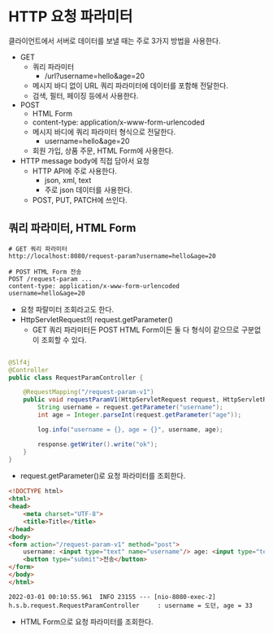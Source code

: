 # HTTP 요청 파라미터

클라이언트에서 서버로 데이터를 보낼 때는 주로 3가지 방법을 사용한다.

- GET
    - 쿼리 파라미터
        - /url?username=hello&age=20
    - 메시지 바디 없이 URL 쿼리 파라미터에 데이터를 포함해 전달한다.
    - 검색, 필터, 페이징 등에서 사용한다.
- POST
    - HTML Form
    - content-type: application/x-www-form-urlencoded
    - 메시지 바디에 쿼리 파라미터 형식으로 전달한다.
        - username=hello&age=20
    - 회원 가입, 상품 주문, HTML Form에 사용한다.
- HTTP message body에 직접 담아서 요청
    - HTTP API에 주로 사용한다.
        - json, xml, text
        - 주로 json 데이터를 사용한다.
    - POST, PUT, PATCH에 쓰인다.

## 쿼리 파라미터, HTML Form

```text
# GET 쿼리 파라미터
http://localhost:8080/request-param?username=hello&age=20

# POST HTML Form 전송
POST /request-param ...
content-type: application/x-www-form-urlencoded
username=hello&age=20
```

- 요청 파랄미터 조회라고도 한다.
- HttpServletRequest의 request.getParameter()
    - GET 쿼리 파라미터든 POST HTML Form이든 둘 다 형식이 같으므로 구분없이 조회할 수 있다.

```java

@Slf4j
@Controller
public class RequestParamController {

    @RequestMapping("/request-param-v1")
    public void requestParamV1(HttpServletRequest request, HttpServletResponse response) throws IOException {
        String username = request.getParameter("username");
        int age = Integer.parseInt(request.getParameter("age"));

        log.info("username = {}, age = {}", username, age);

        response.getWriter().write("ok");
    }
}
```

- request.getParameter()로 요청 파라미터를 조회한다.

```html
<!DOCTYPE html>
<html>
<head>
    <meta charset="UTF-8">
    <title>Title</title>
</head>
<body>
<form action="/request-param-v1" method="post">
    username: <input type="text" name="username"/> age: <input type="text" name="age"/>
    <button type="submit">전송</button>
</form>
</body>
</html>
```

```text
2022-03-01 00:10:55.961  INFO 23155 --- [nio-8080-exec-2] h.s.b.request.RequestParamController     : username = 도던, age = 33
```

- HTML Form으로 요청 파라미터를 조회한다.